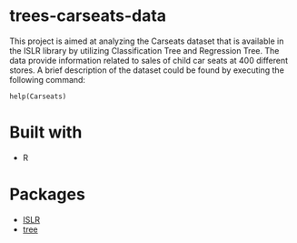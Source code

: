 # trees-carseats-data

This project is aimed at analyzing the Carseats dataset that is available in the ISLR library by utilizing Classification Tree and Regression Tree. The data provide information related to sales of child car seats at 400 different stores. A brief description of the dataset could be found by executing the following command:

````
help(Carseats)
````

# Built with
* R 

# Packages
* [ISLR](https://www.rdocumentation.org/packages/ISLR/versions/1.2)
* [tree](https://www.rdocumentation.org/packages/tree/versions/1.0-40)


